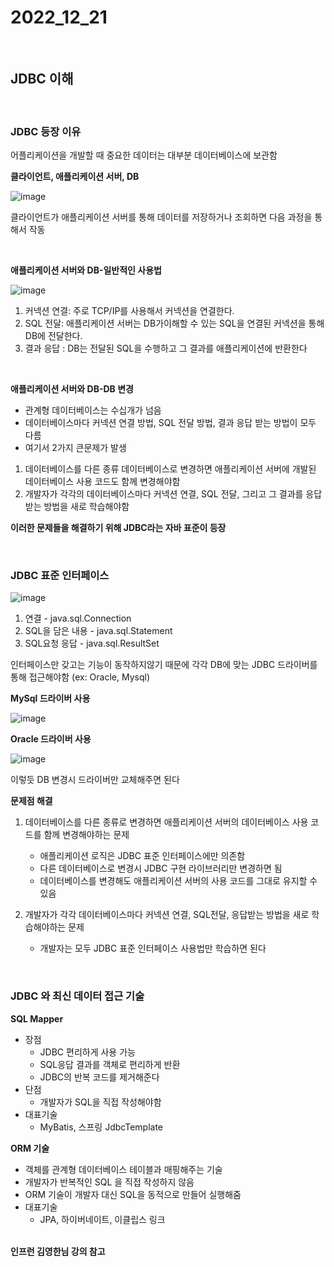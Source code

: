 # 2022_12_21

</br>

## JDBC 이해

</br>

### <b>JDBC 등장 이유 </b>

어플리케이션을 개발할 때 중요한 데이터는 대부분 데이터베이스에 보관함

<b>클라이언트, 애플리케이션 서버, DB</b>

![image](https://user-images.githubusercontent.com/96561194/209076043-ab50c10b-2983-4d97-bfac-2eae1d0b6341.png)

클라이언트가 애플리케이션 서버를 통해 데이터를 저장하거나 조회하면 다음 과정을 통해서 작동

</br>

<b> 애플리케이션 서버와 DB-일반적인 사용법</b>

![image](https://user-images.githubusercontent.com/96561194/209077744-b63c7031-0606-476e-b5e2-cb29266371d9.png)

1.  커넥션 연결: 주로 TCP/IP를 사용해서 커넥션을 연결한다.
2.  SQL 전달: 애플리케이션 서버는 DB가이해할 수 있는 SQL을 연결된 커넥션을 통해 DB에 전달한다.
3.  결과 응답 : DB는 전달된 SQL을 수행하고 그 결과를 애플리케이션에 반환한다

</br>

<b>애플리케이션 서버와 DB-DB 변경</b>

-   관계형 데이터베이스는 수십개가 넘음
-   데이터베이스마다 커넥션 연결 방법, SQL 전달 방법, 결과 응답 받는 방법이 모두 다름
-   여기서 2가지 큰문제가 발생

1.  데이터베이스를 다른 종류 데이터베이스로 변경하면 애플리케이션 서버에 개발된 데이터베이스 사용 코드도 함께 변경해야함
2.  개발자가 각각의 데이터베이스마다 커넥션 연결, SQL 전달, 그리고 그 결과를 응답받는 방법을 새로 학습해야함

**이러한 문제들을 해결하기 위해 JDBC라는 자바 표준이 등장**

</br>

### <b>JDBC 표준 인터페이스 </b>

![image](https://user-images.githubusercontent.com/96561194/209079131-ed605cbe-b0d8-406f-a735-fc523552dc06.png)

1.  연결 - java.sql.Connection
2.  SQL을 담은 내용 - java.sql.Statement
3.  SQL요청 응답 - java.sql.ResultSet

인터페이스만 갖고는 기능이 동작하지않기 때문에 각각 DB에 맞는 JDBC 드라이버를 통해 접근해야함 (ex: Oracle, Mysql)

<b>MySql 드라이버 사용 </b>

![image](https://user-images.githubusercontent.com/96561194/209079634-5b6801b6-1ac1-41fb-b612-798c250f2d33.png)

<b>Oracle 드라이버 사용 </b>

![image](https://user-images.githubusercontent.com/96561194/209079735-509cc148-bdaa-4aec-bae4-84e12bcb55bd.png)

이렇듯 DB 변경시 드라이버만 교체해주면 된다

<b>문제점 해결 </b>

1.  데이터베이스를 다른 종류로 변경하면 애플리케이션 서버의 데이터베이스 사용 코드를 함께 변경해야하는 문제

    -   애플리케이션 로직은 JDBC 표준 인터페이스에만 의존함
    -   다른 데이터베이스로 변경시 JDBC 구현 라이브러리만 변경하면 됨
    -   데이터베이스를 변경해도 애플리케이션 서버의 사용 코드를 그대로 유지할 수 있음

2.  개발자가 각각 데이터베이스마다 커넥션 연결, SQL전달, 응답받는 방법을 새로 학습해야하는 문제
    -   개발자는 모두 JDBC 표준 인터페이스 사용법만 학습하면 된다

</br>

### <b>JDBC 와 최신 데이터 접근 기술</b>

<b>SQL Mapper</b>

-   장점
    -   JDBC 편리하게 사용 가능
    -   SQL응답 결과를 객체로 편리하게 반환
    -   JDBC의 반복 코드를 제거해준다
-   단점
    -   개발자가 SQL을 직접 작성해야함
-   대표기술
    -   MyBatis, 스프링 JdbcTemplate

<b>ORM 기술</b>

-   객체를 관계형 데이터베이스 테이블과 매핑해주는 기술
-   개발자가 반복적인 SQL 을 직접 작성하지 않음
-   ORM 기술이 개발자 대신 SQL을 동적으로 만들어 실행해줌
-   대표기술
    -   JPA, 하이버네이트, 이클립스 링크

</br>
<b>인프런 김영한님 강의 참고</b>
